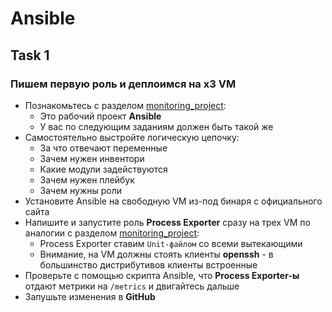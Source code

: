 # Ansible

## Task 1

### Пишем первую роль и деплоимся на x3 VM

- Познакомьтесь с разделом [monitoring_project](https://github.com/lamjob1993/ansible-monitoring/tree/main/ansible/tasks/monitoring_project):
  - Это рабочий проект **Ansible**
  - У вас по следующим заданиям должен быть такой же
- Самостоятельно выстройте логическую цепочку:
  - За что отвечают переменные
  - Зачем нужен инвентори
  - Какие модули задействуются
  - Зачем нужен плейбук
  - Зачем нужны роли
- Установите Ansible на свободную VM из-под бинаря с официального сайта
- Напишите и запустите роль **Process Exporter** сразу на трех VM по аналогии с разделом [monitoring_project](https://github.com/lamjob1993/ansible-monitoring/tree/main/ansible/tasks/monitoring_project):
  - Process Exporter ставим `Unit-файлом` со всеми вытекающими
  - Внимание, на VM должны стоять клиенты **openssh** - в большинство дистрибутивов клиенты встроенные
- Проверьте с помощью скрипта Ansible, что **Process Exporter-ы** отдают метрики на `/metrics` и двигайтесь дальше
- Запушьте изменения в **GitHub**
